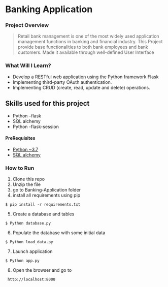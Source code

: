 # Banking Application
### Project Overview
>Retail bank management is one of the most widely used application management functions in
banking and financial industry. This Project provide base functionalities to both
bank employees and bank customers. Made it available through well-defined User Interface


### What Will I Learn?
  * Develop a RESTful web application using the Python framework Flask
  * Implementing third-party OAuth authentication.
  * Implementing CRUD (create, read, update and delete) operations.

## Skills used for this project
- Python –flask
- SQL alchemy
- Python -flask-session


#### PreRequisites
  * [Python ~3.7](https://www.python.org/)
  * [SQL alchemy](https://www.sqlalchemy.org/)
  


### How to Run
1. Clone this repo
2. Unzip the file
3. go to Banking-Application folder
4. install all requirements using pip 
```
$ pip install -r requirements.txt
```
5. Create a database and tables 
```
$ Python database.py
```
6. Populate the database with some initial data
```
$ Python load_data.py
```
7. Launch application
```
$ Python app.py
```
8. Open the browser and go to

```
 http://localhost:8000


```
